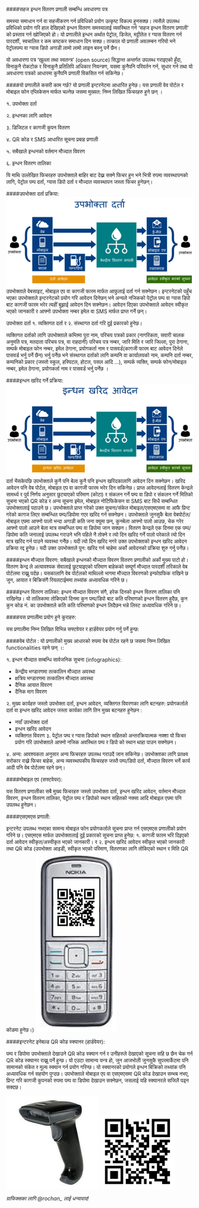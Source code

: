 ####सहज इन्धन वितरण प्रणाली सम्बन्धि अवधारणा पत्र 

समस्या समाधान गर्न वा सहजीकरण गर्न प्रविधिको प्रयोग उत्कृष्ट विकल्प हुनसक्छ। त्यसैले उपलब्ध प्रविधिको प्रयोग गरि हाल देखिएको इन्धन वितरण समस्यालाई व्यवस्थित गर्न ‘सहज इन्धन वितरण प्रणाली’ को प्रस्ताव गर्न खोजिएको हो। यो प्रणालीले इन्धन अर्थात पेट्रोल, डिजेल, मट्टीतेल र ग्यास वितरण गर्न पारदर्शी, स्वचालित र कम कष्टकर समाधान दिन सक्छ। तत्काल यो प्रणाली अवलम्बन गरियो भने पेट्रोलपम्प वा ग्यास डिपो अगाडी लामो लामो लाइन बस्नु पर्ने छैन।

यो अवधारणा पत्र ‘खुल्ला तथा स्वतन्त्र’ (open source) सिद्धान्त अन्तर्गत उपलब्ध गराइएको हुँदा, विनाकुनै रोकटोक र विनाकुनै प्रतिलिपि अधिकार नियन्त्रण, यसमा कुनैपनि परिवर्तन गर्न, सुधार गर्न तथा यो अवधारणा पत्रको आधारमा कुनैपनि प्रणाली विकसित गर्न सकिनेछ। 

####यो प्रणालीले कसरी काम गर्छ?
यो प्रणाली इन्टरनेटमा आधारित हुनेछ। यस प्रणाली वेव पोर्टल र मोबाइल फोन एप्लिकेसन मार्फत चल्नेछ जसमा मुख्यत: निम्न लिखित फिचरहरु हुने छन् ।

१. उपभोक्ता दर्ता

२. इन्धनका लागि आवेदन

३. डिजिटल र कागजी कुपन वितरण

४. QR कोड र SMS आधारित सूचना प्रबाह प्रणाली

५. सबैखाले इन्धनको वर्तमान मौज्दात विवरण 

६. इन्धन वितरण तालिका

यि माथि उल्लेखित फिचरहरु उपभोक्ताले बाहिर बाट देख्न सक्ने फिचर हुन भने भित्री रुपमा व्यवस्थापनको लागि, पेट्रोल पम्प दर्ता, ग्यास डिपो दर्ता र मौज्दात व्यवस्थापन जस्ता फिचर हुनेछन्।

####उपभोक्ता दर्ता प्रक्रिया:
![दर्ता प्रक्रिया](https://github.com/himalikiran/A-Concept-Document-for-Fuel-Distribution-System/blob/gh-pages/images/Registration-NP.png)
उपभोक्ताले वेबसाइट, मोबाइल एप वा कागजी फारम मार्फत आफुलाई दर्ता गर्न सक्नेछन। इन्टरनेटको पहुँच भएका उपभोक्ताले इन्टरनेटको प्रयोग गरि आवेदन दिनेछन् भने अन्यले नजिकको पेट्रोल पम्प वा ग्यास डिपो बाट कागजी फारम भरेर त्यहीं बुझाई आवेदन दिन सक्नेछन। आवेदन दिएका उपभोक्ताले आवेदन स्वीकृत भएको जानकारी र आफ्नो उपभोक्ता नम्बर इमेल वा SMS मार्फत प्राप्त गर्ने छन्।

उपभोक्ता दर्ता १. व्यक्तिगत दर्ता र २. संस्थागत दर्ता गरि दुई प्रकारको हुनेछ। 

व्यक्तिगत दर्ताको लागि उपभोक्ताले कम्तिमा पुरा नाम, परिचय पत्रको प्रकार (नागरिकता, सवारी चालक अनुमति पत्र, मतदाता परिचय पत्र, वा राहदानी) परिचय पत्र नम्बर, जारि मिति र जारि जिल्ला, पुरा ठेगाना, सम्पर्क मोबाइल फोन नम्बर, इमेल ठेगाना, प्रयोगकर्ता नाम र पासवर्ड(कागजी फारम बाट आवेदन दिनेले पासवर्ड भर्नु पर्ने छैन) भर्नु पर्नेछ भने संस्थागत दर्ताको लागि कम्पनि वा कार्यालयको नाम, कम्पनि दर्ता नम्बर, कम्पनिको प्रकार (जस्तो स्कुल, हस्पिटल, होटल, पसल आदि …), सम्पर्क व्यक्ति, सम्पर्क फोन/मोबाइल नम्बर, इमेल ठेगाना, प्रयोगकर्ता नाम र पासवर्ड भर्नु पर्नेछ ।

####इन्धन खरिद गर्ने प्रक्रिया:
![खरिद प्रक्रिया](https://github.com/himalikiran/A-Concept-Document-for-Fuel-Distribution-System/blob/gh-pages/images/Purchase-NP.png)
दर्ता भैसकेपछि उपभोक्ताले कुनै पनि बेला कुनै पनि इन्धन खरिदकालागि आवेदन दिन सक्नेछन। खरिद आवेदन पनि वेब पोर्टल, मोबाइल एप वा कागजी फारम भरेर दिन सकिनेछ। प्राप्त आवेदनलाई वितरण केन्द्रले सामर्थ्य र पुर्व निर्णय अनुसार छुट्याएको परिमाण (कोटा) र संकलन गर्ने पम्प वा डिपो र संकलन गर्ने मितिको सुचना भएको QR कोड र अन्य सूचना इमेल, मोबाइल नोटिफिकेसन वा SMS बाट सिधै सम्बन्धित उपभोक्तालाई पठाउने छ। उपभोक्ताले प्राप्त गरेको उक्त सुचना/संकेत मोबाइल/एसएमएसमा वा आफै प्रिन्ट गरेको कागज लिएर सम्बन्धित पम्प/डिपोमा गएर खरिद गर्न सक्नेछन।
उपभोक्ताले जुनसुकै बेला वेबपोर्टल/मोबाइल एपमा आफ्नो पालो भन्दा अगाडी कति जना क्युमा छन्, कुनबेला आफ्नो पालो आउछ, चेक गरेर आफ्नो पालो आउने बेला मात्र सम्बन्धित पम्प वा डिपोमा जान सक्छन।
वितरण केन्द्रले एक दिनमा एक पम्प/डिपोमा कति जनालाई उपलब्ध गराउने भनि पहिले नै तोक्ने र त्यो दिन खरिद गर्ने पालो परेकाले त्यो दिन मात्र खरिद गर्न पाउने व्यवस्था गर्नेछ। यदी त्यो दिन खरिद नगरे उक्त उपभोक्ताको इन्धन खरिद आवेदन प्रक्रिया रद्द हुनेछ। यदी उक्त उपभोक्ताले पुन: खरिद गर्न चाहेमा अर्को आवेदनको प्रक्रिया शुरु गर्नु पर्नेछ।

####इन्धन मौज्दात विवरण:
सबैखाले इन्धनको मौज्दात विवरण वितरण प्रणालीको अर्को मुख्य पाटो हो। वितरण केन्द्र ले अत्यावश्यक सेवालाई छुट्याइएको परिमाण बाहेकको सम्पूर्ण मौज्दात पारदर्शी तरिकाले वेब पोर्टलमा राख्नु पर्दछ। यसकालागि वेब पोर्टलको माथिल्लो भागमा मौज्दात विवरणको इन्फोग्रफिक राखिने छ जुन, आयात र बिक्रिसंगै रियलटाईममा तथ्यांक अध्यावधिक गरिने छ।

####इन्धन वितरण तालिका:
इन्धन मौज्दात विवरण संगै, हरेक दिनको इन्धन वितरण तालिका पनि राखिनेछ। यो तालिकामा तोकिएको दिनमा कुन पम्प/डिपो बाट कति परिमाणको इन्धन वितरण हुदैछ, कुन कुन कोड नं. का उपभोक्ताले कति कति परिमाणको इन्धन लिदैछन भन्ने लिस्ट अध्यावधिक गरिने छ।

####यस प्रणालीमा प्रयोग हुने कुराहरु:

यस प्रणालीमा निम्न लिखित विभिन्न सफ्टवेयर र हार्डवेयर प्रयोग गर्नु पर्ने हुन्छ:  

####वेब पोर्टल :
यो प्रणालीको मुख्य आधारको रुपमा वेब पोर्टल रहने छ जसमा निम्न लिखित functionalities  रहने  छन् ।:

१. इन्धन मौज्दात सम्बन्धि सार्वजनिक सुचना (infographics):
* केन्द्रीय भण्डारणमा तत्कालिन मौज्दात अवस्था
* क्षत्रिय भण्डारणमा तत्कालिन मौज्दात अवस्था
* दैनिक आयात विवरण
* दैनिक माग विवरण

२. मुख्य कार्यहरु जस्तो उपभोक्ता दर्ता, इन्धन आवेदन, व्यक्तिगत विवरणका लागि बटनहरु:
प्रयोगकर्ताले दर्ता वा इन्धन खरिद आवेदन जस्ता कार्यका लागि तिन मुख्य बटनहरु हुनेछन :
* नयाँ उपभोक्ता दर्ता
* इन्धन खरिद आवेदन
* व्यक्तिगत विवरण
३. पेट्रोल पम्प र ग्यास डिपोको स्थान सहितको अन्तरक्रियात्मक नक्शा
यो फिचर प्रयोग गरि उपभोक्ताले आफ्नो नजिक अवस्थित पम्प र डिपो को स्थान थाहा पाउन सक्नेछन।

४. अन्य:
आवश्यकता अनुसार अन्य फिचरहरु उपलब्ध गराउदै जान सकिनेछ। उपभोक्ताका लागि प्रतक्ष्य सरोकार राख्ने फिचर बाहेक, अन्य व्यवस्थापकीय फिचरहरु जस्तै पम्प/डिपो दर्ता, मौज्दात विवरण भर्ने कार्य आदी पनि वेब पोर्टलमा रहने छन्।

####मोबाइल एप (सफ्टवेयर):

यस वितरण प्रणालीका सबै मुख्य फिचरहरु जस्तो उपभोक्ता दर्ता, इन्धन खरिद आवेदन, वर्तमान मौज्दात विवरण, इन्धन वितरण तालिका, पेट्रोल पम्प र डिपोको स्थान सहितको नक्सा आदि मोबाइल एपमा पनि उपलब्ध हुनेछन।

####एसएमएस प्रणाली:

इन्टरनेट उपलब्ध नभएका सामन्य मोबाइल फोन प्रयोगकर्ताले सूचना प्राप्त गर्न एसएमएस प्रणालीको प्रयोग गरिने छ। एसएमएस मार्फत उपभोक्तालाई दुई प्रकारको सूचना प्राप्त हुनेछ: १. कागजी फारम भरि दिइएको दर्ता आवेदन स्वीकृत/अस्वीकृत भएको जानकारी। र २. इन्धन खरिद आवेदन स्वीकृत भएको जानकारी तथा QR कोड (उपभोक्ता आइडी, स्वीकृत भएको परिमाण, वितरणका लागि तोकिएको स्थान र मिति QR कोडमा हुनेछ।)
![](https://github.com/himalikiran/A-Concept-Document-for-Fuel-Distribution-System/blob/gh-pages/images/mobile.png)

####इन्टरनेट इनेबल्ड QR कोड स्क्यानर (हार्डवेयर):

पम्प र डिपोमा उपभोक्ताले देखाउने QR कोड स्क्यान गर्न र उनीहरुले देखाएको सूचना सहि छ छैन चेक गर्न QR कोड स्क्यानर राख्नु पर्ने हुन्छ। यो एउटा सामान्य यन्त्र हो, जुन आजभोली जुनसुकै सुपरमार्केटमा पनि सामानको संकेत र मुल्य स्क्यान गर्न प्रयोग गरिन्छ। यो स्क्यानरको प्रयोगले इन्धन बिक्रिको तथ्यांक पनि अध्यावधिक गर्न सहयोग पुग्दछ।
उपभोक्ताले मोबाइल एप वा एसएमएसमा QR कोड देखाउन सम्भब नभए, प्रिन्ट गरि कागजी कुपनको रुपमा पम्प वा डिपोमा देखाउन सक्नेछन, जसलाई यहि स्क्यानरले सजिलै पढ्न सक्दछ।

![QR कोड स्क्यानर](https://github.com/himalikiran/A-Concept-Document-for-Fuel-Distribution-System/blob/gh-pages/images/bar-code-scanners-250x250.jpg) ![QR कोड](https://github.com/himalikiran/A-Concept-Document-for-Fuel-Distribution-System/blob/gh-pages/images/qr-code.png)

*ग्राफिक्सका लागि @rochan_ लाई धन्यावाद!*
